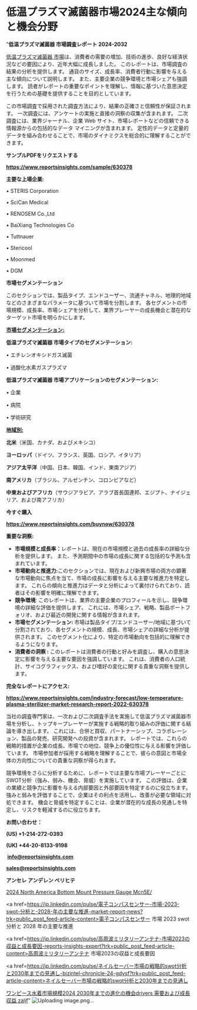 # 低温プラズマ滅菌器市場2024主な傾向と機会分野

"<strong>低温プラズマ滅菌器 市場調査レポート 2024-2032</strong>

<a href=https://www.reportsinsights.com/sample/630378>低温プラズマ滅菌器 市場</a>は、消費者の需要の増加、技術の進歩、良好な経済状況などの要因により、近年大幅に成長しました。 このレポートは、市場調査の結果の分析を提供します。 通貨のサイズ、成長率、消費者行動に影響を与える主な傾向について説明します。 また、主要企業の競争環境と市場シェアも強調します。 読者がレポートの重要なポイントを理解し、情報に基づいた意思決定を行うための基礎を提供することを目的としています。

この市場調査で採用された調査方法により、結果の正確さと信頼性が保証されます。 一次調査には、アンケートの実施と直接の洞察の収集が含まれます。 二次調査には、業界ジャーナル、企業 Web サイト、市場レポートなどの信頼できる情報源からの包括的なデータ マイニングが含まれます。 定性的データと定量的データを組み合わせることで、市場のダイナミクスを総合的に理解することができます。

<strong><b>サンプルPDFをリクエストする</b></strong>

<a href=https://www.reportsinsights.com/sample/630378><strong><u>https://www.reportsinsights.com/sample/630378</u></strong></a>

<strong>主要な上場企業:</strong>

• STERIS Corporation

• SciCan Medical

• RENOSEM Co.,Ltd

• BaiXiang Technologies Co

• Tuttnauer

• Stericool

• Moonmed

• DGM

<strong>市場セグメンテーション</strong>

このセクションでは、製品タイプ、エンドユーザー、流通チャネル、地理的地域などのさまざまなパラメータに基づいて市場を分割します。 各セグメントの市場規模、成長率、市場シェアを分析して、業界プレーヤーの成長機会と潜在的なターゲット市場を明らかにします。

<strong><u>市場セグメンテーション</u></strong><strong><u>:</u></strong>

<strong>低温プラズマ滅菌器 市場タイプのセグメンテーション:</strong>

• エチレンオキシドガス滅菌

• 過酸化水素ガスプラズマ

<strong>低温プラズマ滅菌器 市場アプリケーションのセグメンテーション:</strong>

• 企業

• 病院

• 学術研究

<strong><u>地域別</u></strong><strong><u>:</u></strong>

<strong>北米</strong>（米国、カナダ、およびメキシコ）

<strong>ヨーロッパ</strong>（ドイツ、フランス、英国、ロシア、イタリア）

<strong>アジア太平洋</strong>（中国、日本、韓国、インド、東南アジア）

<strong>南アメリカ</strong>（ブラジル、アルゼンチン、コロンビアなど）

<strong>中東およびアフリカ</strong>（サウジアラビア、アラブ首長国連邦、エジプト、ナイジェリア、および南アフリカ）

<strong>今すぐ購入</strong>

<a href=https://www.reportsinsights.com/buynow/630378><strong><u>https://www.reportsinsights.com/buynow/630378</u></strong></a>

<strong>重要な洞察:</strong>
<ul>
  <li><strong>市場規模と成長率：</strong>レポートは、現在の市場規模と過去の成長率の詳細な分析を提供します。 また、予測期間中の市場の成長に関する包括的な予測も含まれています。</li>
  <li><strong>市場動向と推進力:</strong>このセクションでは、現在および新興市場の両方の顕著な市場動向に焦点を当て、市場の成長に影響を与える主要な推進力を特定します。 これらの傾向と推進力はデータと分析によって裏付けられており、読者はその影響を明確に理解できます。</li>
  <li><strong>競争環境</strong>: このレポートは、業界の主要企業のプロフィールを示し、競争環境の詳細な評価を提供します。 これには、市場シェア、戦略、製品ポートフォリオ、および最近の開発に関する情報が含まれます。</li>
  <li><strong>市場セグメンテーション: </strong>市場は製品タイプ/エンドユーザー/地域に基づいて分割されており、各セグメントの規模、成長、市場シェアの詳細な分析が提供されます。 このセグメント化により、特定の市場動向を包括的に理解できるようになります。</li>
  <li><strong>消費者の洞察 : </strong>このレポートは消費者の行動と好みを調査し、購入の意思決定に影響を与える主要な要因を強調しています。 これは、消費者の人口統計、サイコグラフィックス、および嗜好の変化に関する貴重な洞察を提供します。</li>
</ul>
<strong>完全なレポートにアクセス:</strong>

<a href=https://www.reportsinsights.com/industry-forecast/low-temperature-plasma-sterilizer-market-research-report-2022-630378><strong><u><b>https://www.reportsinsights.com/industry-forecast/low-temperature-plasma-sterilizer-market-research-report-2022-630378</b></u></strong></a>

当社の調査専門家は、一次および二次調査手法を実施して低温プラズマ滅菌器市場を分析し、トップキープレーヤーが実施する戦略的取り組みの評価に関する結論を導き出します。 これには、合併と買収、パートナーシップ、コラボレーション、製品の発売、研究開発への投資が含まれます。 レポートでは、これらの戦略的措置が企業の成長、市場での地位、競争上の優位性に与える影響を評価しています。 市場参加者が採用する戦略を理解することで、彼らの意図と市場全体の方向性についての貴重な洞察が得られます。

競争環境をさらに分析するために、レポートでは主要な市場プレーヤーごとにSWOT分析（強み、弱み、機会、脅威）を実施しています。 この評価は、企業の業績と競争力に影響を与える内部要因と外部要因を特定するのに役立ちます。 強みと弱みを評価することで、企業はその利点を活用し、改善が必要な領域に対処できます。 機会と脅威を特定することは、企業が潜在的な成長の見通しを特定し、リスクを軽減するのに役立ちます。

<strong>お問い合わせ：</strong>

<strong>(US) +1-214-272-0393</strong>

<strong>(UK) +44-20-8133-9198</strong>

<strong> </strong><a href=info@reportsinsights.com><strong><u>info@reportsinsights.com</u></strong></a>

<a href=sales@reportsinsights.com><strong><u>sales@reportsinsights.com</u></strong></a>

<strong>アンセレ アンデレン ベリヒテ</strong>

<a href=https://www.linkedin.com/pulse/2024-north-america-bottom-mount-pressure-gauge-mcn5e/>2024 North America Bottom Mount Pressure Gauge Mcn5E/</a>

<a href=https://jp.linkedin.com/pulse/電子コンパスセンサー-市場-2023-swot-分析と-2028-年の主要な推進-market-report-news?trk=public_post_feed-article-content>電子コンパスセンサー 市場 2023 swot 分析と 2028 年の主要な推進</a>

<a href=https://jp.linkedin.com/pulse/高周波ミリタリーアンテナ-市場2023の収益と成長要因-reports-insights-expert?trk=public_post_feed-article-content>高周波ミリタリーアンテナ 市場2023の収益と成長要因</a>

<a href=https://jp.linkedin.com/pulse/ネイルセーバー市場の戦略的swot分析と2030年までの見通し-bizintel-chronicle-24-gdysf?trk=public_post_feed-article-content>ネイルセーバー市場の戦略的swot分析と2030年までの見通し</a>

<a href=https://www.linkedin.com/pulse/ワンピース水着市場規模2024-2030年までの進化の機会drivers-需要および成長収益-zaljf/>ワンピース水着市場規模2024 2030年までの進化の機会drivers 需要および成長収益 zaljf</a>"
![Uploading image.png…]()
